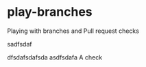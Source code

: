 # play-branches
Playing with branches and Pull request checks

sadfsdaf

dfsdafsdafsda
asdfsdafa
A check
